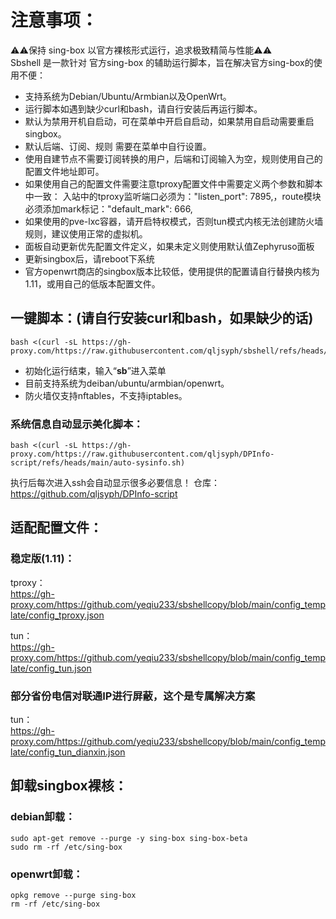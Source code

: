 # 注意事项：
⚠️⚠️保持 sing-box 以官方裸核形式运行，追求极致精简与性能⚠️⚠️  
Sbshell 是一款针对 官方sing-box 的辅助运行脚本，旨在解决官方sing-box的使用不便：

- 支持系统为Debian/Ubuntu/Armbian以及OpenWrt。
- 运行脚本如遇到缺少curl和bash，请自行安装后再运行脚本。
- 默认为禁用开机自启动，可在菜单中开启自启动，如果禁用自启动需要重启singbox。
- 默认后端、订阅、规则 需要在菜单中自行设置。
- 使用自建节点不需要订阅转换的用户，后端和订阅输入为空，规则使用自己的配置文件地址即可。
- 如果使用自己的配置文件需要注意tproxy配置文件中需要定义两个参数和脚本中一致：     入站中的tproxy监听端口必须为："listen_port": 7895,，route模块必须添加mark标记："default_mark": 666,
- 如果使用的pve-lxc容器，请开启特权模式，否则tun模式内核无法创建防火墙规则，建议使用正常的虚拟机。
- 面板自动更新优先配置文件定义，如果未定义则使用默认值Zephyruso面板
- 更新singbox后，请reboot下系统
- 官方openwrt商店的singbox版本比较低，使用提供的配置请自行替换内核为1.11，或用自己的低版本配置文件。

## 一键脚本：(请自行安装curl和bash，如果缺少的话)
```
bash <(curl -sL https://gh-proxy.com/https://raw.githubusercontent.com/qljsyph/sbshell/refs/heads/main//sbshall.sh)
```
- 初始化运行结束，输入“**sb**”进入菜单
- 目前支持系统为deiban/ubuntu/armbian/openwrt。  
- 防火墙仅支持nftables，不支持iptables。

### 系统信息自动显示美化脚本： 
```
bash <(curl -sL https://gh-proxy.com/https://raw.githubusercontent.com/qljsyph/DPInfo-script/refs/heads/main/auto-sysinfo.sh)
```
  执行后每次进入ssh会自动显示很多必要信息！
  仓库：  
  https://github.com/qljsyph/DPInfo-script

## 适配配置文件：

### 稳定版(1.11)：  
tproxy：  
https://gh-proxy.com/https://github.com/yeqiu233/sbshellcopy/blob/main/config_template/config_tproxy.json

tun：  
https://gh-proxy.com/https://github.com/yeqiu233/sbshellcopy/blob/main/config_template/config_tun.json

### 部分省份电信对联通IP进行屏蔽，这个是专属解决方案
tun：  
https://gh-proxy.com/https://github.com/yeqiu233/sbshellcopy/blob/main/config_template/config_tun_dianxin.json

## 卸载singbox裸核：

### debian卸载：
```
sudo apt-get remove --purge -y sing-box sing-box-beta
sudo rm -rf /etc/sing-box
```
### openwrt卸载：
```
opkg remove --purge sing-box
rm -rf /etc/sing-box
```
